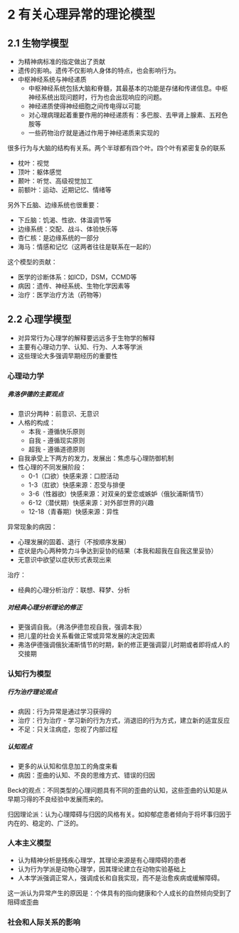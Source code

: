 # 2 有关心理异常的理论模型

## 2.1 生物学模型

- 为精神病标准的指定做出了贡献
- 遗传的影响。遗传不仅影响人身体的特点，也会影响行为。
- 中枢神经系统与神经递质
  - 中枢神经系统包括大脑和脊髓，其最基本的功能是存储和传递信息。中枢神经系统出现问题时，行为也会出现响应的问题。
  - 神经递质使得神经细胞之间传电得以可能
  - 对心理病理起着重要作用的神经递质有：多巴胺、去甲肾上腺素、五羟色胺等
  - 一些药物治疗就是通过作用于神经递质来实现的

很多行为与大脑的结构有关系。两个半球都有四个叶。四个叶有紧密复杂的联系

- 枕叶：视觉
- 顶叶：躯体感觉
- 颞叶：听觉、高级视觉加工
- 前额叶：运动、近期记忆、情绪等

另外下丘脑、边缘系统也很重要：

- 下丘脑：饥渴、性欲、体温调节等
- 边缘系统：交配、战斗、体验快乐等
- 杏仁核：是边缘系统的一部分
- 海马：情感和记忆（这两者往往是联系在一起的）

这个模型的贡献：

- 医学的诊断体系：如ICD，DSM，CCMD等
- 病因：遗传、神经系统、生物化学因素等
- 治疗：医学治疗方法（药物等）

## 2.2 心理学模型

- 对异常行为心理学的解释要远远多于生物学的解释
- 主要有心理动力学、认知、行为、人本等学派
- 这些理论大多强调早期经历的重要性

### 心理动力学

##### 弗洛伊德的主要观点

- 意识分两种：前意识、无意识
- 人格的构成：
  - 本我 - 遵循快乐原则
  - 自我 - 遵循现实原则
  - 超我 - 遵循道德原则
- 自我承受上下两方的发力，发展出：焦虑与心理防御机制
- 性心理的不同发展阶段：
  - 0-1（口欲）快感来源：口腔活动
  - 1-3（肛欲）快感来源：忍受与排便
  - 3-6（性器欲）快感来源：对双亲的爱恋或嫉妒（俄狄浦斯情节）
  - 6-12（潜伏期）快感来源：对外部世界的兴趣
  - 12-18（青春期）快感来源：异性

异常现象的病因：

- 心理发展的固着、退行（不按顺序发展）
- 症状是内心两种势力斗争达到妥协的结果（本我和超我在自我这里妥协）
- 无意识中欲望以症状形式表现出来

治疗：

- 经典的心理分析治疗：联想、释梦、分析

##### 对经典心理分析理论的修正

- 更强调自我。（弗洛伊德忽视自我，强调本我）
- 把儿童的社会关系看做正常或异常发展的决定因素
- 弗洛伊德强调俄狄浦斯情节的时期，新的修正更强调婴儿时期或者即将成人的交接期

### 认知行为模型

##### 行为治疗理论观点

- 病因：行为异常是通过学习获得的
- 治疗：行为治疗 - 学习新的行为方式，消退旧的行为方式，建立新的适宜反应
- 不足：只关注病症，忽视了内部过程

##### 认知观点

- 更多的从认知和信息加工的角度来看
- 病因：歪曲的认知、不良的思维方式、错误的归因

Beck的观点：不同类型的心理问题具有不同的歪曲的认知，这些歪曲的认知是从早期习得的不良经验中发展而来的。

归因理论派：认为心理障碍与归因的风格有关。如抑郁症患者倾向于将坏事归因于内在的、稳定的、广泛的。

### 人本主义模型

- 认为精神分析是残疾心理学，其理论来源是有心理障碍的患者
- 认为行为学派是动物心理学，因其理论建立在动物实验基础上
- 人本学派强调正常人，强调成长和自我实现，而不是治愈疾病或缓解障碍。

这一派认为异常产生的原因是：个体具有的指向健康和个人成长的自然倾向受到了阻碍或歪曲

### 社会和人际关系的影响
